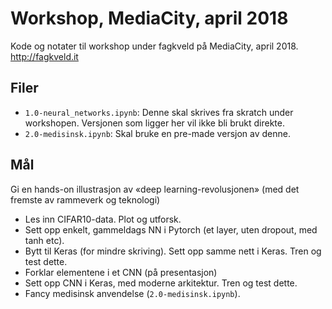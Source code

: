 # Workshop, MediaCity, april 2018
Kode og notater til workshop under fagkveld på MediaCity, april 2018. http://fagkveld.it

## Filer
- `1.0-neural_networks.ipynb`: Denne skal skrives fra skratch under workshopen. Versjonen som ligger her vil ikke bli brukt direkte. 
- `2.0-medisinsk.ipynb`: Skal bruke en pre-made versjon av denne.


## Mål

Gi en hands-on illustrasjon av «deep learning-revolusjonen» (med det fremste av rammeverk og teknologi) 

- Les inn CIFAR10-data. Plot og utforsk.
- Sett opp enkelt, gammeldags NN i Pytorch (et layer, uten dropout, med tanh etc).
- Bytt til Keras (for mindre skriving). Sett opp samme nett i Keras. Tren og test dette.
- Forklar elementene i et CNN (på presentasjon)
- Sett opp CNN i Keras, med moderne arkitektur. Tren og test dette.
- Fancy medisinsk anvendelse (`2.0-medisinsk.ipynb`).


